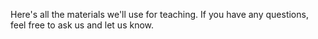 Here's all the materials we'll use for teaching. If you have any questions, feel free to ask us and let us know.
